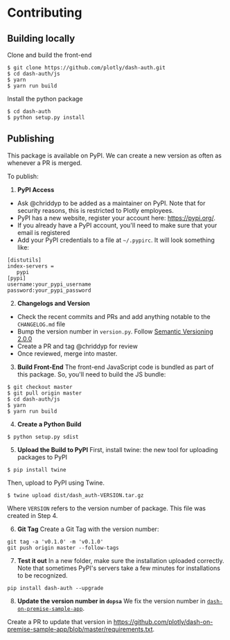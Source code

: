 # Contributing

## Building locally

Clone and build the front-end
```
$ git clone https://github.com/plotly/dash-auth.git
$ cd dash-auth/js
$ yarn
$ yarn run build
```

Install the python package
```
$ cd dash-auth
$ python setup.py install
```

## Publishing

This package is available on PyPI. We can create a new version as often as whenever a PR is merged.

To publish:
1. **PyPI Access**
- Ask @chriddyp to be added as a maintainer on PyPI.
Note that for security reasons, this is restricted to Plotly employees.
- PyPI has a new website, register your account here: https://pypi.org/.
- If you already have a PyPI account, you'll need to make sure that your email is registered
- Add your PyPI credentials to a file at `~/.pypirc`.
It will look something like:
```
[distutils]
index-servers =
   pypi
[pypi]
username:your_pypi_username
password:your_pypi_password
```

2. **Changelogs and Version**
- Check the recent commits and PRs and add anything notable to the `CHANGELOG.md` file
- Bump the version number in `version.py`. Follow [Semantic Versioning 2.0.0](https://semver.org/)
- Create a PR and tag @chriddyp for review
- Once reviewed, merge into master.

3. **Build Front-End**
The front-end JavaScript code is bundled as part of this package.
So, you'll need to build the JS bundle:
```
$ git checkout master
$ git pull origin master
$ cd dash-auth/js
$ yarn
$ yarn run build
```

4. **Create a Python Build**
```
$ python setup.py sdist
```

5. **Upload the Build to PyPI**
First, install twine: the new tool for uploading packages to PyPI
```
$ pip install twine
```

Then, upload to PyPI using Twine.
```
$ twine upload dist/dash_auth-VERSION.tar.gz
```
Where `VERSION` refers to the version number of package. This file was created in Step 4.

6. **Git Tag**
Create a Git Tag with the version number:
```
git tag -a 'v0.1.0' -m 'v0.1.0'
git push origin master --follow-tags
```

7. **Test it out**
In a new folder, make sure the installation uploaded correctly.
Note that sometimes PyPI's servers take a few minutes for installations to be recognized.
```
pip install dash-auth --upgrade
```

8. **Update the version number in `dopsa`**
We fix the version number in [`dash-on-premise-sample-app`](https://github.com/plotly/dash-on-premise-sample-app/).

Create a PR to update that version in https://github.com/plotly/dash-on-premise-sample-app/blob/master/requirements.txt.
